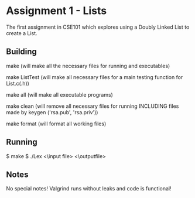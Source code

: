 # Assignment 1 - Lists 

The first assignment in CSE101 which explores using a Doubly Linked List to create a List.

## Building

make  (will make all the necessary files for running and executables)

make ListTest (will make all necessary files for a main testing function for List.c(.h))

make all (will make all executable programs)

make clean (will remove all necessary files for running INCLUDING files made by keygen ('rsa.pub', 'rsa.priv'))

make format (will format all working files)

## Running

$ make
$ ./Lex <\input file> <\outputfile>

## Notes
No special notes! Valgrind runs without leaks and code is functional!
